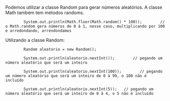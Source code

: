 Podemos utilizar a classe Random para gerar números aleatórios. A classe Math também tem métodos randoms.
```
		System.out.println(Math.floor(Math.random() * 100));        // o Math.random gera números de 0 à 1, nesse caso, multiplicando por 100 e arredondando, arrendondamos
```
Utilizando a classe Random:
```
		Random aleatorio = new Random();
		
		System.out.println(aleatorio.nextInt());        // pegando um número aleatório que será um inteiro
		
        System.out.println(aleatorio.nextInt(100));        // pegando um número aleatório que será um inteiro de 0 à 99, o 100 não é incluído

		System.out.println(aleatorio.nextInt(5));   // pegando um número aleatório que será um inteiro de 0 à 4, o 5 não é incluído
```